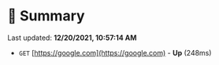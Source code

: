 # 📖 Summary
Last updated: **12/20/2021, 10:57:14 AM**

- `GET` [https://google.com](https://google.com) - **Up** (248ms)
